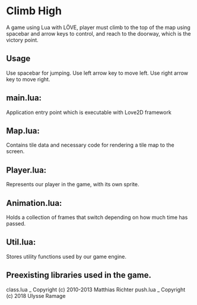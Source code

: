 # Climb High

A game using Lua with LÖVE, player must climb to the top of the map using spacebar and arrow keys to control, and reach to the doorway, which is the victory point.

## Usage
Use spacebar for jumping.
Use left arrow key to move left.
Use right arrow key to move right.

## main.lua:
Application entry point which is executable with Love2D framework

## Map.lua:
Contains tile data and necessary code for rendering a tile map to the screen.

## Player.lua:
Represents our player in the game, with its own sprite.

## Animation.lua:
Holds a collection of frames that switch depending on how much time has passed.

## Util.lua:
Stores utility functions used by our game engine.

## Preexisting libraries used in the game.
class.lua _ Copyright (c) 2010-2013 Matthias Richter
push.lua _ Copyright (c) 2018 Ulysse Ramage